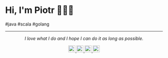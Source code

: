# Hi, I'm Piotr 👋🏾‍💻 

#java #scala #golang 


<hr \>
<p align="center">
   <i>I love what I do and I hope I can do it as long as possible.</i>
</p>  
<p align="center">
   <a href="https://www.linkedin.com/in/piotrbojnowski/">
     <img alt="Piotr's Linkdein" width="22px" src="https://cdn.jsdelivr.net/npm/simple-icons@v3/icons/linkedin.svg" />
   </a>
   <a href="https://www.xing.com/profile/Piotr_Bojnowski/cv">
     <img alt="Piotr's Xing" width="22px" src="https://cdn.jsdelivr.net/npm/simple-icons@v3/icons/xing.svg" />
   </a>
   <a href="https://github.com/ventotto">
     <img alt="Piotr's Github" width="22px" src="https://cdn.jsdelivr.net/npm/simple-icons@v3/icons/github.svg" />
   </a>
   <a href="https://leetcode.com/ventotto">
     <img alt="Piotr's Github" width="22px" src="https://cdn.jsdelivr.net/npm/simple-icons@v3/icons/leetcode.svg" />
   </a>

</p>

<!--
**ventotto/ventotto** is a ✨ _special_ ✨ repository because its `README.md` (this file) appears on your GitHub profile.
      <a href="https://www.linkedin.com/in/piotrbojnowski/"><img alt="Linkedin profile" title="Linkedin" src="https://raw.githubusercontent.com/ventotto/ventotto/master/assets/linkedin.svg" width="80" height="40" /></a>
        <a href="https://www.xing.com/profile/Piotr_Bojnowski/cv"><img alt="Xing profile" title="XING" src="https://raw.githubusercontent.com/ventotto/ventotto/master/assets/xing.svg" width="70" height="35" /></a>
Here are some ideas to get you started:

- 🔭 I’m currently working on ...
- 🌱 I’m currently learning ...
- 👯 I’m looking to collaborate on ...
- 🤔 I’m looking for help with ...
- 💬 Ask me about ...
- 📫 How to reach me: ...
- 😄 Pronouns: ...
- ⚡ Fun fact: ...
-->
